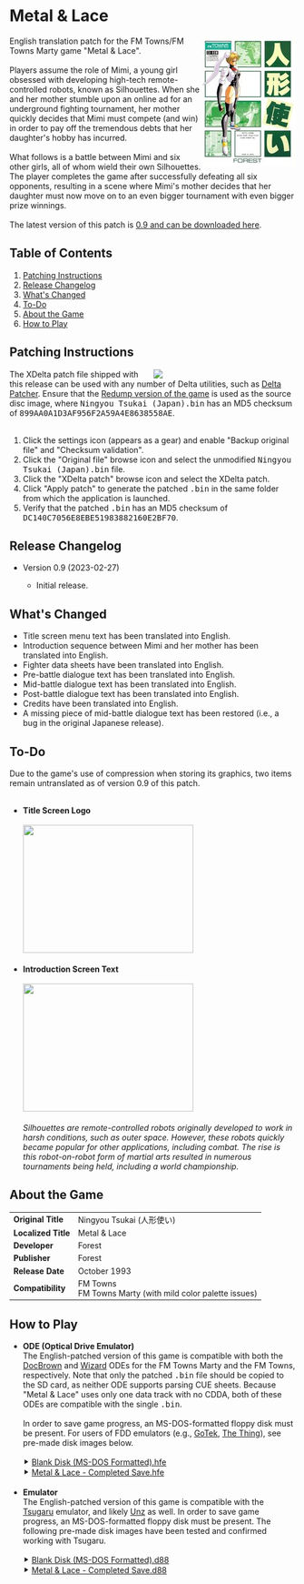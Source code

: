 <h1>Metal & Lace</h1>
<img width="165" height="229" align="right" src="https://raw.githubusercontent.com/DerekPascarella/MetalAndLace-EnglishPatchFMTowns/main/images/cover_front_small.jpg?token=GHSAT0AAAAAABY4UP7EEYD2EPMSL75CNTC4Y74T3QA">English translation patch for the FM Towns/FM Towns Marty game "Metal & Lace".
<br><br>
Players assume the role of Mimi, a young girl obsessed with developing high-tech remote-controlled robots, known as Silhouettes.  When she and her mother stumble upon an online ad for an underground fighting tournament, her mother quickly decides that Mimi must compete (and win) in order to pay off the tremendous debts that her daughter's hobby has incurred.
<br><br>
What follows is a battle between Mimi and six other girls, all of whom wield their own Silhouettes.  The player completes the game after successfully defeating all six opponents, resulting in a scene where Mimi's mother decides that her daughter must now move on to an even bigger tournament with even bigger prize winnings.
<br><br>
The latest version of this patch is <a href="xxxx">0.9 and can be downloaded here</a>.

<h2>Table of Contents</h2>

1. [Patching Instructions](#patching-instructions)
2. [Release Changelog](#release-changelog)
3. [What's Changed](#whats-changed)
4. [To-Do](#to-do)
5. [About the Game](#about-the-game)
6. [How to Play](#how-to-play)

<h2>Patching Instructions</h2>
<img align="right" width="250" src="https://i.imgur.com/r4b04e7.png">The XDelta patch file shipped with this release can be used with any number of Delta utilities, such as <a href="https://www.romhacking.net/utilities/704/">Delta Patcher</a>. Ensure that the <a href="http://redump.org/disc/72696/">Redump version of the game</a> is used as the source disc image, where <tt>Ningyou Tsukai (Japan).bin</tt> has an MD5 checksum of <tt>899AA0A1D3AF956F2A59A4E8638558AE</tt>.
<br><br>
<ol type="1">
<li>Click the settings icon (appears as a gear) and enable "Backup original file" and "Checksum validation".</li>
<li>Click the "Original file" browse icon and select the unmodified <tt>Ningyou Tsukai (Japan).bin</tt> file.</li>
<li>Click the "XDelta patch" browse icon and select the XDelta patch.</li>
<li>Click "Apply patch" to generate the patched <tt>.bin</tt> in the same folder from which the application is launched.</li>
<li>Verify that the patched <tt>.bin</tt> has an MD5 checksum of <tt>DC140C7056E8EBE51983882160E2BF70</tt>.</li>
</ol>

<h2>Release Changelog</h2>
<ul>
 <li>Version 0.9 (2023-02-27)</li>
 <ul>
  <li>Initial release.</li>
 </ul>
</ul>

<h2>What's Changed</h2>
<ul>
<li>Title screen menu text has been translated into English.</li>
<li>Introduction sequence between Mimi and her mother has been translated into English.</li>
<li>Fighter data sheets have been translated into English.</li>
<li>Pre-battle dialogue text has been translated into English.</li>
<li>Mid-battle dialogue text has been translated into English.</li>
<li>Post-battle dialogue text has been translated into English.</li>
<li>Credits have been translated into English.</li>
<li>A missing piece of mid-battle dialogue text has been restored (i.e., a bug in the original Japanese release).</li>
</ul>

<h2>To-Do</h2>
Due to the game's use of compression when storing its graphics, two items remain untranslated as of version 0.9 of this patch.
<br><br>
<ul>
<li><b>Title Screen Logo</b><br><br><img width="300" height="225" src="xxxx"><br><br></li>
<li><b>Introduction Screen Text</b><br><br><img width="300" height="225" src="xxxx"><br><br><i>Silhouettes are remote-controlled robots originally developed to work in harsh conditions, such as outer space.  However, these robots quickly became popular for other applications, including combat.  The rise is this robot-on-robot form of martial arts resulted in numerous tournaments being held, including a world championship.</i></li>
</ul>

<h2>About the Game</h2>
<table>
<tr>
<td><b>Original Title</b></td>
<td>Ningyou Tsukai (人形使い)</td>
</tr>
<tr>
<td><b>Localized Title</b></td>
<td>Metal & Lace</td>
</tr>
<tr>
<td><b>Developer</b></td>
<td>Forest</td>
</tr>
<tr>
<td><b>Publisher</b></td>
<td>Forest</td>
</tr>
<tr>
<td><b>Release Date</b></td>
<td>October 1993</td>
</tr>
<tr>
<td><b>Compatibility</b></td>
<td>FM Towns<br>FM Towns Marty (with mild color palette issues)</td>
</tr>
</table>

<h2>How to Play</h2>
<ul>
 <li><b>ODE (Optical Drive Emulator)</b><br>The English-patched version of this game is compatible with both the <a href="https://gdemu.wordpress.com/details/docbrown-details/">DocBrown</a> and <a href="https://gdemu.wordpress.com/details/wizard-details/">Wizard</a> ODEs for the FM Towns Marty and the FM Towns, respectively.  Note that only the patched <tt>.bin</tt> file should be copied to the SD card, as neither ODE supports parsing CUE sheets.  Because "Metal & Lace" uses only one data track with no CDDA, both of these ODEs are compatible with the single <tt>.bin</tt>.<br><br>In order to save game progress, an MS-DOS-formatted floppy disk must be present.  For users of FDD emulators (e.g., <a href="https://www.gotekemulator.com/">GoTek</a>, <a href="https://caiusarcade.blogspot.com/2021/05/the-thing-fm-towns-marty-fdd-emulator.html">The Thing</a>), see pre-made disk images below.<br><br>⯈ <a href="https://github.com/DerekPascarella/MetalAndLace-EnglishPatchFMTowns/blob/main/fdd_images/Blank%20Disk%20(MS-DOS%20Formatted).hfe">Blank Disk (MS-DOS Formatted).hfe</a><br>⯈ <a href="https://github.com/DerekPascarella/MetalAndLace-EnglishPatchFMTowns/blob/main/fdd_images/Metal%20%26%20Lace%20-%20Completed%20Save.hfe">Metal & Lace - Completed Save.hfe</a><br><br></li>
 <li><b>Emulator</b><br>The English-patched version of this game is compatible with the <a href="https://github.com/captainys/TOWNSEMU">Tsugaru</a> emulator, and likely <a href="http://townsemu.world.coocan.jp/download.html">Unz</a> as well.  In order to save game progress, an MS-DOS-formatted floppy disk must be present.  The following pre-made disk images have been tested and confirmed working with Tsugaru.<br><br>⯈ <a href="https://github.com/DerekPascarella/MetalAndLace-EnglishPatchFMTowns/blob/main/fdd_images/Blank%20Disk%20(MS-DOS%20Formatted).d88">Blank Disk (MS-DOS Formatted).d88</a><br>⯈ <a href="https://github.com/DerekPascarella/MetalAndLace-EnglishPatchFMTowns/blob/main/fdd_images/Metal%20%26%20Lace%20-%20Completed%20Save.d88">Metal & Lace - Completed Save.d88</a></li>
</ul>

